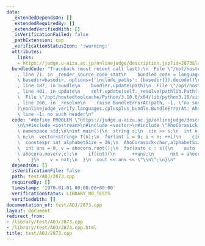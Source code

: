 ```yaml
---
data:
  _extendedDependsOn: []
  _extendedRequiredBy: []
  _extendedVerifiedWith: []
  _isVerificationFailed: false
  _pathExtension: cpp
  _verificationStatusIcon: ':warning:'
  attributes:
    links:
    - https://judge.u-aizu.ac.jp/onlinejudge/description.jsp?id=2873&lang=ja
  bundledCode: "Traceback (most recent call last):\n  File \"/opt/hostedtoolcache/Python/3.10.6/x64/lib/python3.10/site-packages/onlinejudge_verify/documentation/build.py\"\
    , line 71, in _render_source_code_stat\n    bundled_code = language.bundle(stat.path,\
    \ basedir=basedir, options={'include_paths': [basedir]}).decode()\n  File \"/opt/hostedtoolcache/Python/3.10.6/x64/lib/python3.10/site-packages/onlinejudge_verify/languages/cplusplus.py\"\
    , line 187, in bundle\n    bundler.update(path)\n  File \"/opt/hostedtoolcache/Python/3.10.6/x64/lib/python3.10/site-packages/onlinejudge_verify/languages/cplusplus_bundle.py\"\
    , line 401, in update\n    self.update(self._resolve(pathlib.Path(included), included_from=path))\n\
    \  File \"/opt/hostedtoolcache/Python/3.10.6/x64/lib/python3.10/site-packages/onlinejudge_verify/languages/cplusplus_bundle.py\"\
    , line 260, in _resolve\n    raise BundleErrorAt(path, -1, \"no such header\"\
    )\nonlinejudge_verify.languages.cplusplus_bundle.BundleErrorAt: AhoCorasick.cpp:\
    \ line -1: no such header\n"
  code: "#define PROBLEM \"https://judge.u-aizu.ac.jp/onlinejudge/description.jsp?id=2873&lang=ja\"\
    \n\n#include <iostream>\n#include <vector>\n#include \"AhoCorasick.cpp\"\n\nusing\
    \ namespace std;\n\nint main(){\n  string s;\n  cin >> s;\n  int n;\n  cin >>\
    \ n;\n  vector<string> T(n);\n  for(int i = 0; i < n; ++i)\n    cin >> T[i];\n\
    \  constexpr int alphabetSize = 26;\n  AhoCorasick<char,alphabetSize,'a'> ahocora(T);\n\
    \  int ans = 0, v = ahocora.root();\n  for(auto c : s){\n    auto [cnt,nxt] =\
    \ ahocora.move(v,c);\n    if(cnt){\n      ++ans;\n      nxt = ahocora.root();\n\
    \    }\n    v = nxt;\n  }\n  cout << ans << \"\\n\";\n}\n"
  dependsOn: []
  isVerificationFile: false
  path: test/AOJ/2873.cpp
  requiredBy: []
  timestamp: '1970-01-01 00:00:00+00:00'
  verificationStatus: LIBRARY_NO_TESTS
  verifiedWith: []
documentation_of: test/AOJ/2873.cpp
layout: document
redirect_from:
- /library/test/AOJ/2873.cpp
- /library/test/AOJ/2873.cpp.html
title: test/AOJ/2873.cpp
---
```

